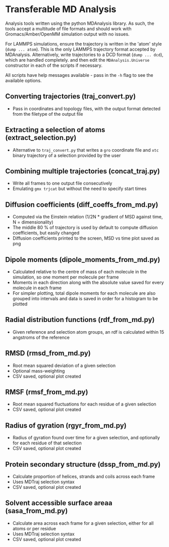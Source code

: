 # Transferable MD Analysis

Analysis tools written using the python MDAnalysis library.
As such, the tools accept a multitude of file formats and should work
with Gromacs/Amber/OpenMM simulation output with no issues.

For LAMMPS simulations, ensure the trajectory is written in the 'atom' style (`dump ... atom`).
This is the only LAMMPS trajectory format accepted by MDAnalysis. Alternatively, write trajectories
to a DCD format (`dump ... dcd`), which are handled completely.
and then edit the `MDAnalysis.Universe` constructor in each of the scripts if necessary.

All scripts have help messages available - pass in the `-h` flag to see the available options.


## Converting trajectories (traj_convert.py)

- Pass in coordinates and topology files, with the output format detected from
  the filetype of the output file

## Extracting a selection of atoms (extract_selection.py)

- Alternative to `traj_convert.py` that writes a `gro` coordinate file and
  `xtc` binary trajectory of a selection provided by the user

## Combining multiple trajectories (concat_traj.py)

- Write all frames to one output file consecutively
- Emulating `gmx trjcat` but without the need to specify start times

## Diffusion coefficients (diff_coeffs_from_md.py)

- Computed via the Einstein relation (1/2N * gradient of MSD against time, N = dimensionality)
- The middle 80 % of trajectory is used by default to compute diffusion coefficients, but easily changed
- Diffusion coefficients printed to the screen, MSD vs time plot saved as png

## Dipole moments (dipole_moments_from_md.py)

- Calculated relative to the centre of mass of each molecule in the simulation, so one moment per molecule
per frame
- Moments in each direction along with the absolute value saved for every molecule in each frame
- For simpler plotting, total dipole moments for each molecule are also grouped into intervals and data is saved
in order for a histogram to be plotted

## Radial distribution functions (rdf_from_md.py)

- Given reference and selection atom groups, an rdf is calculated within 15 angstroms of the reference

## RMSD (rmsd_from_md.py)

- Root mean squared deviation of a given selection
- Optional mass-weighting
- CSV saved, optional plot created

## RMSF (rmsf_from_md.py)

- Root mean squared fluctuations for each residue of a given selection
- CSV saved, optional plot created

## Radius of gyration (rgyr_from_md.py)

- Radius of gyration found over time for a given selection, and optionally
  for each residue of that selection
- CSV saved, optional plot created

## Protein secondary structure (dssp_from_md.py)

- Calculate proportion of helices, strands and coils across each frame
- Uses MDTraj selection syntax
- CSV saved, optional plot created

## Solvent accessible surface areaa (sasa_from_md.py)

- Calculate area across each frame for a given selection, either for all atoms
  or per residue
- Uses MDTraj selection syntax
- CSV saved, optional plot created
